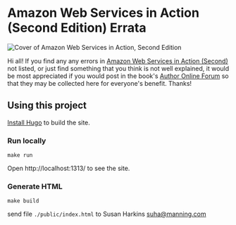 # Amazon Web Services in Action (Second Edition) Errata

![Cover of Amazon Web Services in Action, Second Edition](https://images.manning.com/720/960/resize/book/2/d645f0a-eb90-4e12-9c3a-dff78fb40bb7/Wittig-Amazon-2ed-HI.png)

Hi all! If you find any any errors in [Amazon Web Services in Action (Second)](https://bit.ly/amazon-web-services-in-action-2nd-edition) not listed, or just find something that you think is not well explained, it would be most appreciated if you would post in the book's [Author Online Forum](https://forums.manning.com/forums/amazon-web-services-in-action-second-edition) so that they may be collected here for everyone's benefit. Thanks!

## Using this project

[Install Hugo](http://gohugo.io/overview/installing/) to build the site.

### Run locally

```
make run
```

Open http://localhost:1313/ to see the site.

### Generate HTML

```
make build
```

send file `./public/index.html` to Susan Harkins <suha@manning.com>
